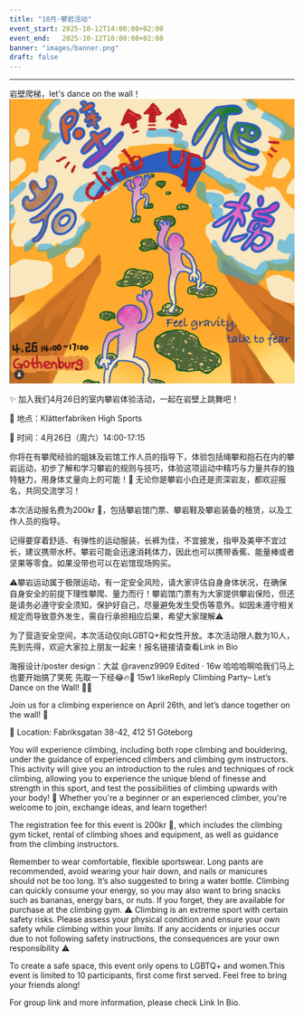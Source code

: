 ```yaml
---
title: "10月·攀岩活动"
event_start: 2025-10-12T14:00:00+02:00
event_end:   2025-10-12T16:00:00+02:00
banner: "images/banner.png"
draft: false
---
```

---
岩壁爬梯，let's dance on the wall！
![图片](/events/2025-10-climbing/climbing.png)
<!--more-->
✨ 加入我们4月26日的室内攀岩体验活动，一起在岩壁上跳舞吧！

📍 地点：Klätterfabriken High Sports

📅 时间：4月26日（周六）14:00-17:15

你将在有攀爬经验的姐妹及岩馆工作人员的指导下，体验包括绳攀和抱石在内的攀岩运动，初步了解和学习攀岩的规则与技巧，体验这项运动中精巧与力量共存的独特魅力，用身体丈量向上的可能！💪 无论你是攀岩小白还是资深岩友，都欢迎报名，共同交流学习！

本次活动报名费为200kr 🎫，包括攀岩馆门票、攀岩鞋及攀岩装备的租赁，以及工作人员的指导。

记得要穿着舒适、有弹性的运动服装，长裤为佳，不宜披发，指甲及美甲不宜过长，建议携带水杯。攀岩可能会迅速消耗体力，因此也可以携带香蕉、能量棒或者坚果等零食。如果没带也可以在岩馆现场购买。

⚠️攀岩运动属于极限运动，有一定安全风险，请大家评估自身身体状况，在确保自身安全的前提下理性攀爬、量力而行！攀岩馆门票有为大家提供攀岩保险，但还是请务必遵守安全须知，保护好自己，尽量避免发生受伤等意外。如因未遵守相关规定而导致意外发生，需自行承担相应后果，希望大家理解⚠️

为了营造安全空间，本次活动仅向LGBTQ+和女性开放。本次活动限人数为10人，先到先得，欢迎大家拉上朋友一起来！报名链接请查看Link in Bio

海报设计/poster design：大盆 @ravenz9909
Edited · 16w
哈哈哈啊哈我们马上也要开始搞了笑死 先取一下经😂🔥🙌
15w1 likeReply
Climbing Party– Let’s Dance on the Wall! 🧗✨

Join us for a climbing experience on April 26th, and let’s dance together on the wall! 💃

📍 Location: Fabriksgatan 38-42, 412 51 Göteborg

You will experience climbing, including both rope climbing and bouldering, under the guidance of experienced climbers and climbing gym instructors. This activity will give you an introduction to the rules and techniques of rock climbing, allowing you to experience the unique blend of finesse and strength in this sport, and test the possibilities of climbing upwards with your body! 💪 Whether you're a beginner or an experienced climber, you're welcome to join, exchange ideas, and learn together!

The registration fee for this event is 200kr 🎫, which includes the climbing gym ticket, rental of climbing shoes and equipment, as well as guidance from the climbing instructors.

Remember to wear comfortable, flexible sportswear. Long pants are recommended, avoid wearing your hair down, and nails or manicures should not be too long. It’s also suggested to bring a water bottle. Climbing can quickly consume your energy, so you may also want to bring snacks such as bananas, energy bars, or nuts. If you forget, they are available for purchase at the climbing gym.
⚠️ Climbing is an extreme sport with certain safety risks. Please assess your physical condition and ensure your own safety while climbing within your limits. If any accidents or injuries occur due to not following safety instructions, the consequences are your own responsibility ⚠️

To create a safe space, this event only opens to LGBTQ+ and women.This event is limited to 10 participants, first come first served. Feel free to bring your friends along!

For group link and more information, please check Link In Bio.